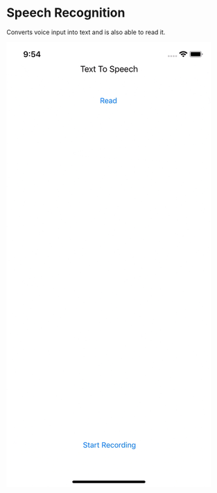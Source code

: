 # Speech Recognition

Converts voice input into text and is also able to read it.


![](https://github.com/siddharth952/speech-recognition/blob/master/Gif/speech.gif)
